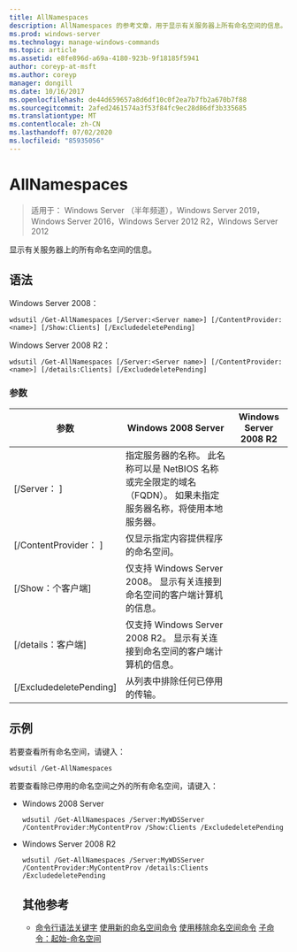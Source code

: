 ```yaml
---
title: AllNamespaces
description: AllNamespaces 的参考文章，用于显示有关服务器上所有命名空间的信息。
ms.prod: windows-server
ms.technology: manage-windows-commands
ms.topic: article
ms.assetid: e8fe896d-a69a-4180-923b-9f18185f5941
author: coreyp-at-msft
ms.author: coreyp
manager: dongill
ms.date: 10/16/2017
ms.openlocfilehash: de44d659657a8d6df10c0f2ea7b7fb2a670b7f88
ms.sourcegitcommit: 2afed2461574a3f53f84fc9ec28d86df3b335685
ms.translationtype: MT
ms.contentlocale: zh-CN
ms.lasthandoff: 07/02/2020
ms.locfileid: "85935056"
---
```

# <a name="get-allnamespaces"></a>AllNamespaces

> 适用于： Windows Server （半年频道），Windows Server 2019，Windows Server 2016，Windows Server 2012 R2，Windows Server 2012

显示有关服务器上的所有命名空间的信息。

## <a name="syntax"></a>语法
Windows Server 2008：
```
wdsutil /Get-AllNamespaces [/Server:<Server name>] [/ContentProvider:<name>] [/Show:Clients] [/ExcludedeletePending]
```
Windows Server 2008 R2：
```
wdsutil /Get-AllNamespaces [/Server:<Server name>] [/ContentProvider:<name>] [/details:Clients] [/ExcludedeletePending]
```
### <a name="parameters"></a>参数

|         参数         |                                                                               Windows 2008 Server                                                                               | Windows Server 2008 R2 |
|---------------------------|---------------------------------------------------------------------------------------------------------------------------------------------------------------------------------|------------------------|
|  [/Server： <Server name> ]  | 指定服务器的名称。 此名称可以是 NetBIOS 名称或完全限定的域名（FQDN）。 如果未指定服务器名称，将使用本地服务器。 |                        |
| [/ContentProvider： <name> ] |                                                        仅显示指定内容提供程序的命名空间。                                                         |                        |
|      [/Show：个客户端]      |                            仅支持 Windows Server 2008。 显示有关连接到命名空间的客户端计算机的信息。                             |                        |
|    [/details：客户端]     |                           仅支持 Windows Server 2008 R2。 显示有关连接到命名空间的客户端计算机的信息。                           |                        |
|  [/ExcludedeletePending]  |                                                              从列表中排除任何已停用的传输。                                                              |                        |

## <a name="examples"></a>示例
若要查看所有命名空间，请键入：
```
wdsutil /Get-AllNamespaces
```
若要查看除已停用的命名空间之外的所有命名空间，请键入：
- Windows 2008 Server
  ```
  wdsutil /Get-AllNamespaces /Server:MyWDSServer /ContentProvider:MyContentProv /Show:Clients /ExcludedeletePending
  ```
- Windows Server 2008 R2
  ```
  wdsutil /Get-AllNamespaces /Server:MyWDSServer /ContentProvider:MyContentProv /details:Clients /ExcludedeletePending
  ```
  ## <a name="additional-references"></a>其他参考
  - [命令行语法关键字](command-line-syntax-key.md) 
  [使用新的命名空间命令](using-the-new-namespace-command.md) 
  [使用移除命名空间命令](using-the-remove-namespace-command.md) 
  [子命令：起始-命名空间](subcommand-start-namespace.md)
